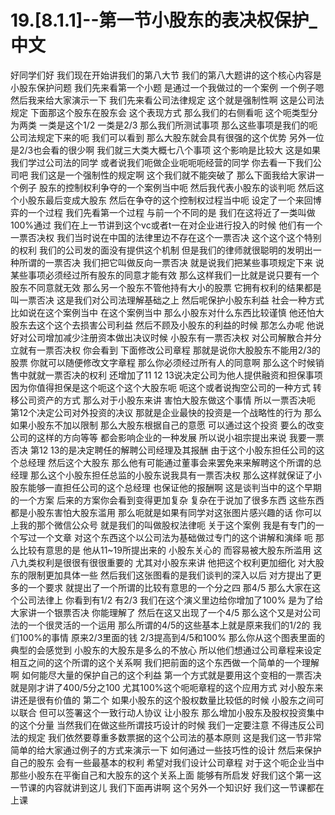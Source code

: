 # 19.[8.1.1]--第一节小股东的表决权保护_中文

好同学们好
我们现在开始讲我们的第八大节
我们的第八大题讲的这个核心内容是小股东保护问题
我们先来看第一个小题
是通过一个我做过的一个案例
一个例子嗯
然后我来给大家演示一下
我们先来看公司法律规定
这个就是强制性啊
这是公司法规定
下面那这个股东在股东会
这个表现方式
那么我们的右侧看呃
这个呃类型分为两类
一类是这个1/2
一类是2/3
那么我们所测试事项
那么这些事项是我们的呃
公司法规定下来的呃
我们可以看到
那么大股东就会具有很强的这个优势
另外一位是2/3也会看的很少啊
我们就三大类大概七八个事项
这个影响是比较大
这是如果我们学过公司法的同学
或者说我们呃做企业呃呃呃经营的同学
你去看一下我们公司吧
我们这是一个强制性的规定啊
这个我们就不能突破了
那么下面我给大家讲一个例子
股东的控制权利争夺的一个案例当中呃
然后我代表小股东的谈判呃
然后这个小股东最后变成大股东
然后在争夺的这个控制权过程当中呃
设定了一个来回博弈的一个过程
我们先看第一个过程
与前一个不同的是
我们在这将近了一类叫做100%通过
我们在上一节讲到这个vc或者t一在对企业进行投入的时候
他们有一个一票否决权
我们当时说在中国的法律里边不存在这个一票否决
这个这个这个特别的权利
我们的公司发的面没有提供这个机制
但是我们的律师就很聪明的发明出一种所谓的一票否决
我们把它叫做反向一票否决
就是说我们把某些事项规定下来
说某些事项必须经过所有股东的同意才能有效
那么这样我们一比就是说只要有一个股东不同意就无效
那么另一个股东不管他持有大小的股票
它拥有权利的结果都是叫一票否决
这是我们对公司法理解基础之上
然后呢保护小股东利益
社会一种方式
比如说在这个案例当中
在这个案例当中
那么小股东对什么东西比较谨慎
他还怕大股东去这个这个去损害公司利益
然后不顾及小股东的利益的时候
那怎么办呢
他说好对公司增加减少注册资本做出决议时候
小股东有一票否决权
对公司解散合并分立就有一票否决权
你会看到
下面修改公司章程
那就是说你大股股东不能用2/3的股票
你就可以随便修改文字章程
那么你必须经过所有人的同意啊
那么这个时候销售中就就一票否决的权利
还增加了11 12 13说决定公司为他人提供融资和担保事项
因为你值得担保是这个呃这个这个大股东呃
呃这个或者说掏空公司的一种方式
转移公司资产的方式
那么对于小股东来讲
害怕大股东做这个事情
所以一票否决呃
第12个决定公司对外投资的决议
那就是企业最快的投资是一个战略性的行为
那么如果小股东不加以限制
那么大股东根据自己的意愿
可以通过这个投资
要么的改变公司的这样的方向等等
都会影响企业的一种发展
所以说小祖宗提出来说
我要一票否决
第12 13的是决定聘任的解聘公司经理及其报酬
由于这个小股东担任公司的这个总经理
然后这个大股东
那么他有可能通过董事会来罢免来来解聘这个所谓的总经理
那么这个小股东担任总监的小股东说我具有一票否决权
那么这样就保证了小股东能够一直担任公司的这个总经理
也保证他的报酬啊
这是谈判当中的这个早期的一个方案
后来的方案你会看到变得更加复杂
复杂在于说加了很多东西
这些东西都是小股东害怕大股东滥用
那么呃就是如果有同学对这张图片感兴趣的话
你可以上我的那个微信公众号
就是我们的叫做股权法律呃
关于这个案例
我是有专门的一个写过一个文章
对这个东西这个以公司法为基础做过专门的这个讲解和演绎
呃
那么比较有意思的是
他从11~19所提出来的
小股东关心的
而容易被大股东所滥用
这八九类权利是很很有很很重要的
尤其对小股东来讲
他把这个权利更加细化
对大股东的限制更加具体一些
然后我们这张图看的是我们谈判的深入以后
对方提出了更多的一个要求
就提出了一个所谓的比较有意思的一个分之四
那4/5
那么大家在这个公司法律上
你看到有1/2
有2/3
我们在这个演义里边给你增加了100%
是为了给大家讲一个银票否决
你能理解了
然后在这又出现了一个4/5
那么这个又是对公司法的一个很灵活的一个运用
那么所谓的4/5的这些基本上就是原来我们的1/2的
我们100%的事情
原来2/3里面的钱
2/3提高到4/5和100%
那么你从这个图表里面的典型的会感觉到
小股东的大股东是多么的不放心
所以他们想通过公司章程来设定相互之间的这个所谓的这个关系啊
我们把前面的这个东西做一个简单的一个理解啊
如何能尽大量的保护自己的这个利益
第一个方式就是要用这个变相的一票否决
就是刚才讲了400/5分之100
尤其100%这个呃呃章程的这个应用方式
对小股东来讲还是很有价值的
第二个
如果小股东的这个股权数量比较低的时候
小股东之间可以联合
但可以签署这个一致行动人协议
让小股东
那么增加小股东及股权投资集中的这个分量
当然我们在做这些所谓技巧设计的时候
我们一定要注意
不得违反公司法的规定
我们依然要尊重多数票据的这个公司法的基本原则
这是我们这一节非常简单的给大家通过例子的方式来演示一下
如何通过一些技巧性的设计
然后来保护自己的股东
会有一些最基本的权利
希望对我们设计公司章程
对于这个呃企业当中那些小股东在平衡自己和大股东的这个关系上面
能够有所启发
好我们这个第一这一节课的内容就讲到这儿
我们下面再讲啊
这个另外一个知识好
我们这一节课都在上课
